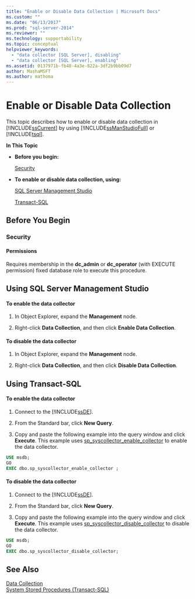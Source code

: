 ```yaml
---
title: "Enable or Disable Data Collection | Microsoft Docs"
ms.custom: ""
ms.date: "06/13/2017"
ms.prod: "sql-server-2014"
ms.reviewer: ""
ms.technology: supportability
ms.topic: conceptual
helpviewer_keywords: 
  - "data collector [SQL Server], disabling"
  - "data collector [SQL Server], enabling"
ms.assetid: 0137971b-fb48-4a3e-822a-3df2b9bb09d7
author: MashaMSFT
ms.author: mathoma
---
```

# Enable or Disable Data Collection
  This topic describes how to enable or disable data collection in [!INCLUDE[ssCurrent](../../includes/sscurrent-md.md)] by using [!INCLUDE[ssManStudioFull](../../includes/ssmanstudiofull-md.md)] or [!INCLUDE[tsql](../../includes/tsql-md.md)].  
  
 **In This Topic**  
  
-   **Before you begin:**  
  
     [Security](#Security)  
  
-   **To enable or disable data collection, using:**  
  
     [SQL Server Management Studio](#SSMSProcedure)  
  
     [Transact-SQL](#TsqlProcedure)  
  
##  <a name="BeforeYouBegin"></a> Before You Begin  
  
###  <a name="Security"></a> Security  
  
####  <a name="Permissions"></a> Permissions  
 Requires membership in the **dc_admin** or **dc_operator** (with EXECUTE permission) fixed database role to execute this procedure.  
  
##  <a name="SSMSProcedure"></a> Using SQL Server Management Studio  
  
#### To enable the data collector  
  
1.  In Object Explorer, expand the **Management** node.  
  
2.  Right-click **Data Collection**, and then click **Enable Data Collection**.  
  
#### To disable the data collector  
  
1.  In Object Explorer, expand the **Management** node.  
  
2.  Right-click **Data Collection**, and then click **Disable Data Collection**.  
  
##  <a name="TsqlProcedure"></a> Using Transact-SQL  
  
#### To enable the data collector  
  
1.  Connect to the [!INCLUDE[ssDE](../../includes/ssde-md.md)].  
  
2.  From the Standard bar, click **New Query**.  
  
3.  Copy and paste the following example into the query window and click **Execute**. This example uses [sp_syscollector_enable_collector](/sql/relational-databases/system-stored-procedures/sp-syscollector-enable-collector-transact-sql) to enable the data collector.  
  
```sql  
USE msdb;  
GO  
EXEC dbo.sp_syscollector_enable_collector ;  
```  
  
#### To disable the data collector  
  
1.  Connect to the [!INCLUDE[ssDE](../../includes/ssde-md.md)].  
  
2.  From the Standard bar, click **New Query**.  
  
3.  Copy and paste the following example into the query window and click **Execute**. This example uses [sp_syscollector_disable_collector](/sql/relational-databases/system-stored-procedures/sp-syscollector-disable-collector-transact-sql) to disable the data collector.  
  
```sql  
USE msdb;  
GO  
EXEC dbo.sp_syscollector_disable_collector;  
```  
  
## See Also  
 [Data Collection](data-collection.md)   
 [System Stored Procedures &#40;Transact-SQL&#41;](/sql/relational-databases/system-stored-procedures/system-stored-procedures-transact-sql)  
  
  
